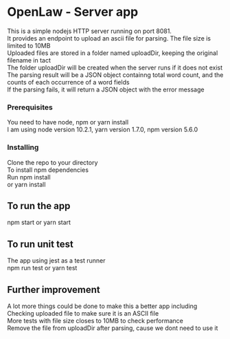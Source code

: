 # OpenLaw - Server app

This is a simple nodejs HTTP server running on port 8081.<br/>
It provides an endpoint to upload an ascii file for parsing. The file size is limited to 10MB<br/>
Uploaded files are stored in a folder named uploadDir, keeping the original filename in tact<br/>
The folder uploadDir will be created when the server runs if it does not exist<br/>
The parsing result will be a JSON object containng total word count, and the counts of each occurrence of a word fields<br/>
If the parsing fails, it will return a JSON object with the error message

### Prerequisites
You need to have node, npm or yarn install<br/>
I am using node version 10.2.1, yarn version 1.7.0, npm version 5.6.0

### Installing

Clone the repo to your directory<br/>
To install npm dependencies<br/>
Run npm install <br/>
or yarn install

## To run the app
npm start or yarn start

## To run unit test
The app using jest as a test runner<br/>
npm run test or yarn test

## Further improvement
A lot more things could be done to make this a better app including<br/>
Checking uploaded file to make sure it is an ASCII file<br/>
More tests with file size closes to 10MB to check performance<br/>
Remove the file from uploadDir after parsing, cause we dont need to use it<br/>

